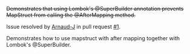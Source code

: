 ~~Demonstrates that using Lombok's @SuperBuilder annotation prevents MapStruct from calling the @AfterMapping method.~~

Issue resolved by [Arnaud-J](https://github.com/Arnaud-J) in pull request [#1](https://github.com/tschmidt01/mapstruct-lombok-supermapper/commit/cddc9681a1375a312a66c35d185e08b72bc3e30f).

Demonstrates how to use mapstruct with after mapping together with Lombok's @SuperBuilder.